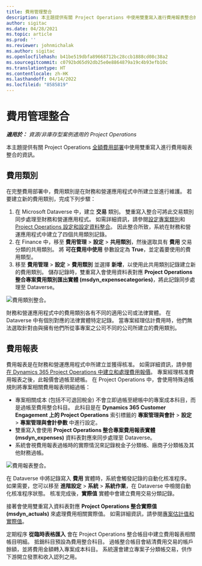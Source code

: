 ```yaml
---
title: 費用管理整合
description: 本主題提供有關 Project Operations 中使用雙重寫入進行費用報表整合的資訊。
author: sigitac
ms.date: 04/28/2021
ms.topic: article
ms.prod: ''
ms.reviewer: johnmichalak
ms.author: sigitac
ms.openlocfilehash: b41be519dbfa89668712bc28ccb1888cd08c38a2
ms.sourcegitcommit: c0792bd65d92db25e0e8864879a19c4b93efb10c
ms.translationtype: HT
ms.contentlocale: zh-HK
ms.lasthandoff: 04/14/2022
ms.locfileid: "8585819"
---
```

# <a name="expense-management-integration"></a>費用管理整合

_**適用於：** 資源/非庫存型案例適用的 Project Operations_

本主題提供有關 Project Operations [全額費用部署](../expense/expense-overview.md)中使用雙重寫入進行費用報表整合的資訊。

## <a name="expense-categories"></a>費用類別

在完整費用部署中，費用類別是在財務和營運應用程式中所建立並進行維護。 若要建立新的費用類別，完成下列步驟：

1. 在 Microsoft Dataverse 中，建立 **交易** 類別。 雙重寫入整合可將此交易類別同步處理至財務和營運應用程式。 如需詳細資訊，請參閱[設定專案類別](/dynamics365/project-operations/project-accounting/configure-project-categories)和 [Project Operations 設定和設定資料整合](resource-dual-write-setup-integration.md)。 因此整合所致，系統在財務和營運應用程式中建立了四個共用類別記錄。
2. 在 Finance 中，移至 **費用管理** > **設定** > **共用類別**，然後選取具有 **費用** 交易分類的共用類別。 將 **可在費用中使用** 參數設定為 **True**，並定義要使用的費用類型。
3. 移至 **費用管理** > **設定** > **費用類別** 並選擇 **新增**，以使用此共用類別記錄建立新的費用類別。 儲存記錄時，雙重寫入會使用資料表對應 **Project Operations 整合專案費用類別匯出實體 (msdyn\_expensecategories)**，將此記錄同步處理至 Dataverse。

  ![費用類別整合。](./media/DW6ExpenseCategories.png)

財務和營運應用程式中的費用類別各有不同的適用公司或法律實體。 在 Dataverse 中有個別對應的法律實體特定記錄。 當專案經理估計費用時，他們無法選取針對由與擁有他們所從事專案之公司不同的公司所建立的費用類別。 

## <a name="expense-reports"></a>費用報表

費用報表是在財務和營運應用程式中所建立並獲得核准。 如需詳細資訊，請參閱[在 Dynamics 365 Project Operations 中建立和處理費用報價](/learn/modules/create-process-expense-reports/)。 專案經理核准費用報表之後，此報價會過帳至總帳。 在 Project Operations 中，會使用特殊過帳規則將專案相關費用報表明細過帳：

  - 專案相關成本 (包括不可退回稅金) 不會立即過帳至總帳中的專案成本科目，而是過帳至費用整合科目。 此科目是在 **Dynamics 365 Customer Engagement 上的 Project Operations** 索引標籤的 **專案管理與會計** > **設定** > **專案管理與會計參數** 中進行設定。
  - 雙重寫入會使用 **Project Operations 整合專案費用報表實體 (msdyn\_expenses)** 資料表對應來同步處理至 Dataverse。
  - 系統會視費用報表過帳時的實際情況來記錄稅金子分類帳、廠商子分類帳及其他財務過帳。

  ![費用報表整合。](./media/DW6ExpenseReports.png)

在 Dataverse 中將記錄寫入 **費用** 實體時，系統會觸發記錄的自動化核准程序。 如果需要，您可以移至 **進階設定** > **系統** > **系統作業**，在 Dataverse 中檢閱自動化核准程序狀態。 核准完成後，**實際值** 實體中會建立費用交易分類記錄。

接著會使用雙重寫入資料表對應 **Project Operations 整合實際值 (msdyn\_actuals)** 來處理費用相關實際值。 如需詳細資訊，請參閱[專案估計值和實際值](resource-dual-write-estimates-actuals.md)。

定期程序 **從臨時表格匯入** 會在 Project Operations 整合帳目中建立費用報表相關帳目明細。 抵銷科目預設為費用整合科目。 過帳整合帳目會結清費用交易的帳戶餘額，並將費用金額轉入專案成本科目。 系統還會建立專案子分類帳交易，供作下游開立發票和收入認列之用。
